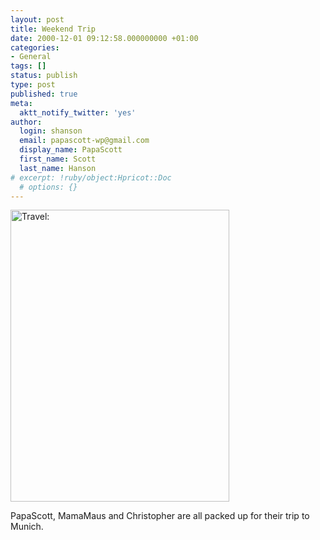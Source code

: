 ```yaml
---
layout: post
title: Weekend Trip
date: 2000-12-01 09:12:58.000000000 +01:00
categories:
- General
tags: []
status: publish
type: post
published: true
meta:
  aktt_notify_twitter: 'yes'
author:
  login: shanson
  email: papascott-wp@gmail.com
  display_name: PapaScott
  first_name: Scott
  last_name: Hanson
# excerpt: !ruby/object:Hpricot::Doc
  # options: {}
---
```

<p><img src="http://www.papascott.de/wordpress/wp-content/uploads/2000/12/Travel.jpg" height="467" width="350" border="0" alt="Travel: " /></p>
<p>PapaScott, MamaMaus and Christopher are all packed up for their trip to Munich.</p>
